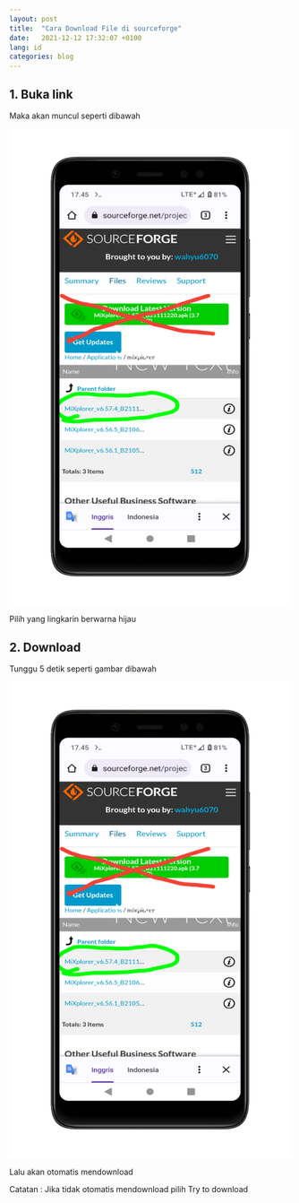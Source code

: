 ```yaml
---
layout: post
title:  "Cara Download File di sourceforge"
date:   2021-12-12 17:32:07 +0100
lang: id
categories: blog
---
```



<h2>1. Buka link</h2>
<p>Maka akan muncul seperti dibawah</p>
<img src="https://github.com/wahyu6070/Cloud/raw/main/blog/12-12-2021/1639308909672.png" class="img-fluid" alt="...">
<p>Pilih yang lingkarin berwarna hijau</p>
<h2>2. Download</h2>
<p>Tunggu 5 detik seperti gambar dibawah</p>
<img src="https://github.com/wahyu6070/Cloud/raw/main/blog/12-12-2021/1639308909672.png" class="img-fluid" alt="...">
<p>Lalu akan otomatis mendownload</p>
<p>Catatan : Jika tidak otomatis mendownload pilih Try to download</p>

